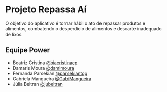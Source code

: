 # Projeto Repassa Aí

O objetivo do aplicativo é tornar hábil o ato de repassar produtos e alimentos, combatendo o desperdício  de alimentos e descarte inadequado de lixos. 

## Equipe Power

- Beatriz Cristina [@biacristinacp](https://github.com/biacristinacp)
- Damaris Moura [@damimoura](https://github.com/damimoura)
- Fernanda Parsekian [@parsekiantop](https://github.com/parsekiantop)
- Gabriela Mangueira [@GabiMangueira](https://github.com/GabiMangueira)
- Júlia Beltran [@jubeltran](https://github.com/jubeltran)
